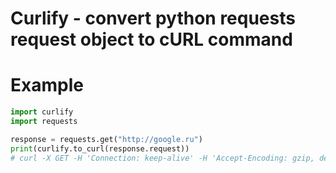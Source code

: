 # Curlify - convert python requests request object to cURL command

# Example

```py
import curlify
import requests

response = requests.get("http://google.ru")
print(curlify.to_curl(response.request))
# curl -X GET -H 'Connection: keep-alive' -H 'Accept-Encoding: gzip, deflate' -H 'Accept: */*' -H 'User-Agent: python-requests/2.7.0 CPython/2.7.11 Darwin/15.6.0' -d '' 'http://www.google.ru/'
```
